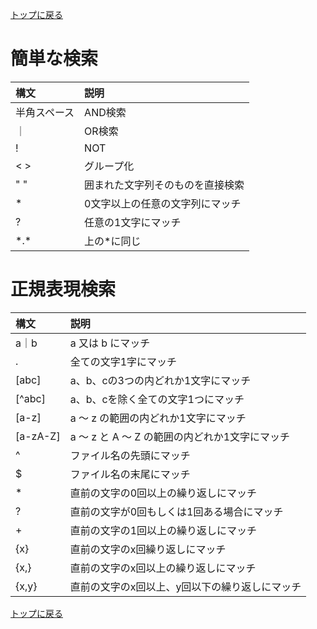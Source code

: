 [トップに戻る](../index.md)

# 簡単な検索

| 構文 | 説明 |
|:---|:---|
| 半角スペース | AND検索 |
| ｜ | OR検索 |
| ! | NOT |
| < > | グループ化 |
| " " | 囲まれた文字列そのものを直接検索 |
| * | 0文字以上の任意の文字列にマッチ |
| ? | 任意の1文字にマッチ |
| \*.\* | 上の\*に同じ |

# 正規表現検索

| 構文 | 説明 |
|:---|:---|
| a｜b |  a 又は b にマッチ |
| . | 全ての文字1字にマッチ |
| [abc] | a、b、cの3つの内どれか1文字にマッチ |
| [^abc] | a、b、cを除く全ての文字1つにマッチ |
| [a-z] | a ～ z の範囲の内どれか1文字にマッチ |
| [a-zA-Z] | a ～ z と A ～ Z の範囲の内どれか1文字にマッチ |
| ^ | ファイル名の先頭にマッチ |
| $ | ファイル名の末尾にマッチ |
| * | 直前の文字の0回以上の繰り返しにマッチ |
| ? | 直前の文字が0回もしくは1回ある場合にマッチ |
| + | 直前の文字の1回以上の繰り返しにマッチ |
| {x} | 直前の文字のx回繰り返しにマッチ |
| {x,} | 直前の文字のx回以上の繰り返しにマッチ |
| {x,y} | 直前の文字のx回以上、y回以下の繰り返しにマッチ |

[トップに戻る](../index.md)
